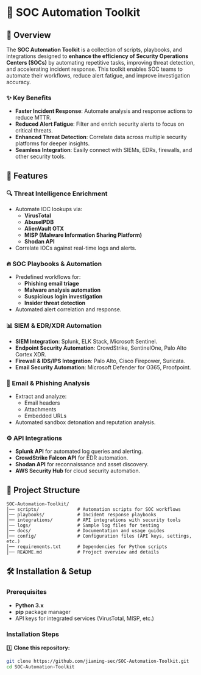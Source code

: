 # 📌 SOC Automation Toolkit

## 🚀 Overview
The **SOC Automation Toolkit** is a collection of scripts, playbooks, and integrations designed to **enhance the efficiency of Security Operations Centers (SOCs)** by automating repetitive tasks, improving threat detection, and accelerating incident response. This toolkit enables SOC teams to automate their workflows, reduce alert fatigue, and improve investigation accuracy.

### ✨ Key Benefits
- **Faster Incident Response**: Automate analysis and response actions to reduce MTTR.
- **Reduced Alert Fatigue**: Filter and enrich security alerts to focus on critical threats.
- **Enhanced Threat Detection**: Correlate data across multiple security platforms for deeper insights.
- **Seamless Integration**: Easily connect with SIEMs, EDRs, firewalls, and other security tools.

## 🎯 Features
### 🔍 Threat Intelligence Enrichment
- Automate IOC lookups via:
  - **VirusTotal**
  - **AbuseIPDB**
  - **AlienVault OTX**
  - **MISP (Malware Information Sharing Platform)**
  - **Shodan API**
- Correlate IOCs against real-time logs and alerts.

### 🔥 SOC Playbooks & Automation
- Predefined workflows for:
  - **Phishing email triage**
  - **Malware analysis automation**
  - **Suspicious login investigation**
  - **Insider threat detection**
- Automated alert correlation and response.

### 📊 SIEM & EDR/XDR Automation
- **SIEM Integration**: Splunk, ELK Stack, Microsoft Sentinel.
- **Endpoint Security Automation**: CrowdStrike, SentinelOne, Palo Alto Cortex XDR.
- **Firewall & IDS/IPS Integration**: Palo Alto, Cisco Firepower, Suricata.
- **Email Security Automation**: Microsoft Defender for O365, Proofpoint.

### 📩 Email & Phishing Analysis
- Extract and analyze:
  - Email headers
  - Attachments
  - Embedded URLs
- Automated sandbox detonation and reputation analysis.

### ⚙️ API Integrations
- **Splunk API** for automated log queries and alerting.
- **CrowdStrike Falcon API** for EDR automation.
- **Shodan API** for reconnaissance and asset discovery.
- **AWS Security Hub** for cloud security automation.

## 📁 Project Structure
```plaintext
SOC-Automation-Toolkit/
│── scripts/              # Automation scripts for SOC workflows
│── playbooks/            # Incident response playbooks
│── integrations/         # API integrations with security tools
│── logs/                 # Sample log files for testing
│── docs/                 # Documentation and usage guides
│── config/               # Configuration files (API keys, settings, etc.)
│── requirements.txt      # Dependencies for Python scripts
│── README.md             # Project overview and details
```
## 🛠️ Installation & Setup
### Prerequisites
- **Python 3.x**
- **pip** package manager
- API keys for integrated services (VirusTotal, MISP, etc.)

### Installation Steps
1️⃣ **Clone this repository:**  
```bash
git clone https://github.com/jiaming-sec/SOC-Automation-Toolkit.git
cd SOC-Automation-Toolkit
```

